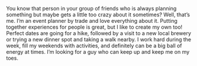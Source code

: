 You know that person in your group of friends who is always planning something but maybe gets a little too crazy about it sometimes? Well, that’s me. I’m an event planner by trade and love everything about it. Putting together experiences for people is great, but I like to create my own too! Perfect dates are going for a hike, followed by a visit to a new local brewery or trying a new dinner spot and taking a walk nearby. I work hard during the week, fill my weekends with activities, and definitely can be a big ball of energy at times. I’m looking for a guy who can keep up and keep me on my toes.